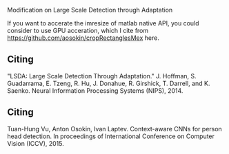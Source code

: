 
Modification on Large Scale Detection through Adaptation

If you want to accerate the imresize of matlab native API, you could consider to use GPU acceration, which I cite from https://github.com/aosokin/cropRectanglesMex here.

Citing
-------
"LSDA: Large Scale Detection Through Adaptation." J. Hoffman, 
S. Guadarrama, E. Tzeng, R. Hu, J. Donahue, R. Girshick, T. Darrell, and
K. Saenko. Neural Information Processing Systems (NIPS), 2014.

Citing
-------
Tuan-Hung Vu, Anton Osokin, Ivan Laptev. Context-aware CNNs for person head detection.
In proceedings of International Conference on Computer Vision (ICCV), 2015.
